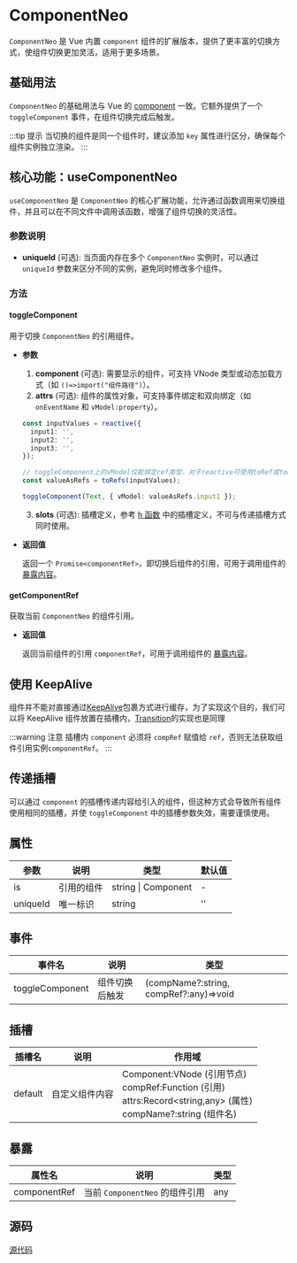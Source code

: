 # ComponentNeo

`ComponentNeo` 是 Vue 内置 `component` 组件的扩展版本，提供了更丰富的切换方式，使组件切换更加灵活，适用于更多场景。

## 基础用法

`ComponentNeo` 的基础用法与 Vue 的 [component](https://cn.vuejs.org/api/built-in-special-elements.html#component) 一致。它额外提供了一个 `toggleComponent` 事件，在组件切换完成后触发。

:::tip 提示
当切换的组件是同一个组件时，建议添加 `key` 属性进行区分，确保每个组件实例独立渲染。
:::

<demo vue="components/component-neo/base.vue"/>

## 核心功能：useComponentNeo

`useComponentNeo` 是 `ComponentNeo` 的核心扩展功能，允许通过函数调用来切换组件，并且可以在不同文件中调用该函数，增强了组件切换的灵活性。

### 参数说明

- **uniqueId** (可选): 当页面内存在多个 `ComponentNeo` 实例时，可以通过 `uniqueId` 参数来区分不同的实例，避免同时修改多个组件。

### 方法

#### toggleComponent

用于切换 `ComponentNeo` 的引用组件。

- **参数**
  1. **component** (可选): 需要显示的组件，可支持 VNode 类型或动态加载方式（如 `()=>import("组件路径")`）。
  2. **attrs** (可选): 组件的属性对象，可支持事件绑定和双向绑定（如 `onEventName` 和 `vModel:property`）。
  ```ts
  const inputValues = reactive({
    input1: '',
    input2: '',
    input3: '',
  });

  // toggleComponent上的vModel仅能绑定ref类型，对于reactive可使用toRef或toRefs进行绑定
  const valueAsRefs = toRefs(inputValues);

  toggleComponent(Text, { vModel: valueAsRefs.input1 });
  ```
  3. **slots** (可选): 插槽定义，参考 [h 函数](https://cn.vuejs.org/api/render-function.html#h) 中的插槽定义，不可与传递插槽方式同时使用。

- **返回值**

  返回一个 `Promise<componentRef>`，即切换后组件的引用，可用于调用组件的 [暴露内容](https://cn.vuejs.org/api/sfc-script-setup.html#defineexpose)。

#### getComponentRef

获取当前 `ComponentNeo` 的组件引用。

- **返回值**

  返回当前组件的引用 `componentRef`，可用于调用组件的 [暴露内容](https://cn.vuejs.org/api/sfc-script-setup.html#defineexpose)。

<demo
  vue="components/component-neo/use-hook.vue"
  :vueFiles="['components/component-neo/use-hook.vue', 'components/component-neo/text.vue']"
/>

## 使用 KeepAlive

组件并不能对直接通过[KeepAlive](https://cn.vuejs.org/guide/built-ins/keep-alive.html#keepalive)包裹方式进行缓存，为了实现这个目的，我们可以将 KeepAlive 组件放置在插槽内，[Transition](https://vuejs.org/guide/built-ins/transition.html)的实现也是同理

:::warning 注意
插槽内 `component` 必须将 `compRef` 赋值给 `ref`，否则无法获取组件引用实例`componentRef`。
:::

<demo
  vue="components/component-neo/keep-state.vue"
  :vueFiles="['components/component-neo/keep-state.vue', 'components/component-neo/count.vue', 'components/component-neo/text.vue']"
/>

## 传递插槽

可以通过 `component` 的插槽传递内容给引入的组件，但这种方式会导致所有组件使用相同的插槽，并使 `toggleComponent` 中的插槽参数失效，需要谨慎使用。

<demo
  vue="components/component-neo/custom-slot.vue"
  :vueFiles="['components/component-neo/custom-slot.vue', 'components/component-neo/count.vue', 'components/component-neo/text.vue']"
/>

## 属性

| 参数      | 说明           | 类型                    | 默认值 |
| --------- | -------------- | ----------------------- | ------ |
| is        | 引用的组件     | string \| Component     | -      |
| uniqueId  | 唯一标识       | string                  | ''     |

## 事件

| 事件名          | 说明           | 类型                                   |
| --------------- | -------------- | -------------------------------------- |
| toggleComponent | 组件切换后触发 | (compName?:string, compRef?:any)=>void |

## 插槽

| 插槽名  | 说明           | 作用域                                                       |
| ------- | -------------- | ------------------------------------------------------------ |
| default | 自定义组件内容 | Component:VNode (引用节点)<br />compRef:Function (引用)<br />attrs:Record<string,any> (属性)<br />compName?:string (组件名) |

## 暴露

| 属性名       | 说明                       | 类型         |
| ------------ | -------------------------- | ------------ |
| componentRef | 当前 `ComponentNeo` 的组件引用 | any          |

## 源码

[源代码](https://github.com/nixwai/mortise-tenon/blob/main/packages/components/src/component-neo/src/component-neo.vue)
